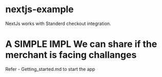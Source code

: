 # nextjs-example


NextJs works with Standerd checkout integration.


# A SIMPLE IMPL We can share if the merchant is facing challanges


Refer - Getting_started.md to start the app
